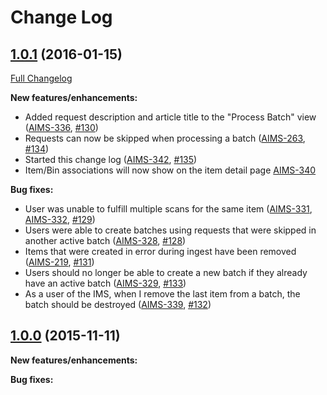 # Change Log

## [1.0.1](https://github.com/ndlib/annex-ims/tree/v1.1.0) (2016-01-15)
[Full Changelog](https://github.com/ndlib/annex-ims/compare/v1.0.0...v1.1.0)

**New features/enhancements:**
- Added request description and article title to the "Process Batch" view ([AIMS-336](https://jira.library.nd.edu/browse/AIMS-336), [#130](https://github.com/ndlib/annex-ims/pull/130))
- Requests can now be skipped when processing a batch ([AIMS-263](https://jira.library.nd.edu/browse/AIMS-263), [#134](https://github.com/ndlib/annex-ims/pull/134))
- Started this change log ([AIMS-342](https://jira.library.nd.edu/browse/AIMS-342), [#135](https://github.com/ndlib/annex-ims/pull/135))
- Item/Bin associations will now show on the item detail page [AIMS-340](https://jira.library.nd.edu/browse/AIMS-340)

**Bug fixes:**
- User was unable to fulfill multiple scans for the same item ([AIMS-331](https://jira.library.nd.edu/browse/AIMS-331), [AIMS-332](https://jira.library.nd.edu/browse/AIMS-332), [#129](https://github.com/ndlib/annex-ims/pull/129))
- Users were able to create batches using requests that were skipped in another active batch ([AIMS-328](https://jira.library.nd.edu/browse/AIMS-328), [#128](https://github.com/ndlib/annex-ims/pull/128))
- Items that were created in error during ingest have been removed ([AIMS-219](https://jira.library.nd.edu/browse/AIMS-219), [#131](https://github.com/ndlib/annex-ims/pull/131))
- Users should no longer be able to create a new batch if they already have an active batch ([AIMS-329](https://jira.library.nd.edu/browse/AIMS-329), [#133](https://github.com/ndlib/annex-ims/pull/133))
- As a user of the IMS, when I remove the last item from a batch, the batch should be destroyed ([AIMS-339](https://jira.library.nd.edu/browse/AIMS-339), [#132](https://github.com/ndlib/annex-ims/pull/132))

## [1.0.0](https://github.com/ndlib/annex-ims/tree/v1.0.0) (2015-11-11)

**New features/enhancements:**

**Bug fixes:**
